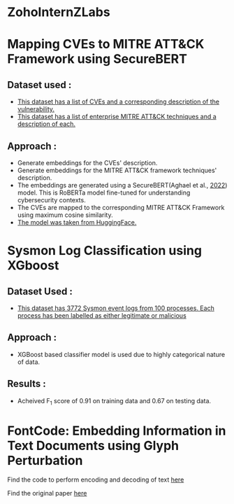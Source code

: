 # ZohoInternZLabs

# Mapping CVEs to MITRE ATT&CK Framework using SecureBERT

## Dataset used : 

- [This dataset has a list of CVEs and a corresponding description of the vulnerability.](https://www.kaggle.com/datasets/andrewkronser/cve-common-vulnerabilities-and-exposures)
- [This dataset has a list of enterprise MITRE ATT&CK techniques and a description of each.](https://attack.mitre.org/docs/enterprise-attack-v13.1/enterprise-attack-v13.1-techniques.xlsx)

## Approach : 

- Generate embeddings for the CVEs' description.
- Generate embeddings for the MITRE ATT&CK framework techniques' description.
- The embeddings are generated using a SecureBERT(Aghael et al., [2022](https://arxiv.org/abs/2204.02685)) model. This is RoBERTa model fine-tuned for understanding cybersecurity contexts.
- The CVEs are mapped to the corresponding MITRE ATT&CK Framework using maximum cosine similarity.
- [The model was taken from HuggingFace.](https://huggingface.co/ehsanaghaei/SecureBERT)

# Sysmon Log Classification using XGboost

## Dataset Used :

- [This dataset has 3772 Sysmon event logs from 100 processes. Each process has been labelled as either legitimate or malicious](https://github.com/dtrizna/SysmonRNN/tree/master/data)

## Approach : 

- XGBoost based classifier model is used due to highly categorical nature of data.

## Results :

- Acheived F<sub>1</sub> score of 0.91 on training data and 0.67 on testing data.

# FontCode: Embedding Information in Text Documents using Glyph Perturbation

Find the code to perform encoding and decoding of text [here](https://github.com/Niveath/ZohoInternZLabs/blob/main/FontCode.ipynb)

Find the original paper [here](https://arxiv.org/pdf/1707.09418.pdf)
